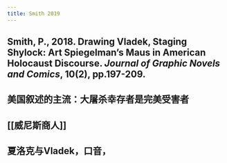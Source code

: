 ```yaml
---
title: Smith 2019
---
```


## Smith, P., 2018. Drawing Vladek, Staging Shylock: Art Spiegelman’s Maus in American Holocaust Discourse. _Journal of Graphic Novels and Comics_, 10(2), pp.197-209.
## 美国叙述的主流：大屠杀幸存者是完美受害者
## [[威尼斯商人]]
## 夏洛克与Vladek，口音，
